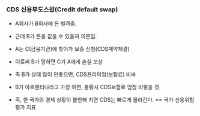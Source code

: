 ### CDS 신용부도스왑(Credit default swap)



* A회사가 B회사에 돈 빌려줌.
* 근데 B가 돈을 값을 수 있을까 의문임.
* A는 C(금융기관)에 찾아가 보증 신청(CDS계약체결)
* 이로써 B가 망하면 C가 A에게 손실 보상
* 즉 B가 상태 많이 안좋으면, CDS프리미엄(보험료) 비싸
* B가 아르헨티나라고 가정 하면, 불황시 CDS보험료 엄청 비쌓을 것.

* 즉, 한 국가의 경제 상황이 불안해 지면 CDS는 빠르게 올라간다. == 국가 신용위험평가 지표